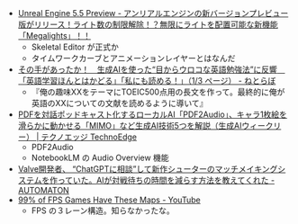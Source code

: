 - [Unreal Engine 5.5 Preview - アンリアルエンジンの新バージョンプレビュー版がリリース！ライト数の制限解除！？無限にライトを配置可能な新機能「Megalights」！！](https://3dnchu.com/archives/unreal-engine-5-5-preview/)
  - Skeletal Editor が正式か
  - タイムワークカーブとアニメーションレイヤーとはなんだ
- [その手があったか！　生成AIを使った“目からウロコな英語勉強法”に反響　「英語学習ほんとはかどる」「私にも読める！」（1/3 ページ） - ねとらぼ](https://nlab.itmedia.co.jp/nl/articles/2410/03/news036.html)
  - 『俺の趣味XXをテーマにTOEIC500点用の長文を作って。最終的に俺が英語のXXについての文献を読めるように導いて』
- [PDFを対話ポッドキャスト化するローカルAI「PDF2Audio」、キャラ1枚絵を滑らかに動かせる「MIMO」など生成AI技術5つを解説（生成AIウィークリー） | テクノエッジ TechnoEdge](https://www.techno-edge.net/article/2024/10/03/3737.html)
  - PDF2Audio
  - NotebookLM の Audio Overview 機能
- [Valve開発者、 “ChatGPTに相談”して新作シューターのマッチメイキングシステムを作っていた。AIが対戦待ちの時間を減らす方法を教えてくれた - AUTOMATON](https://automaton-media.com/articles/newsjp/valve-20241003-313108/)
- [99% of FPS Games Have These Maps - YouTube](https://www.youtube.com/watch?v=tIQkQEYjL7c&t=1s)
  - FPS の３レーン構造。知らなかったな。
